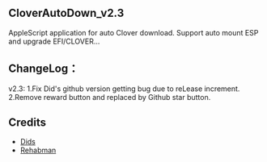 ## CloverAutoDown_v2.3
AppleScript application for auto Clover download. Support auto mount ESP and upgrade EFI/CLOVER...


## ChangeLog：
v2.3: 1.Fix Did's github version getting bug due to reLease increment.   
      2.Remove reward button and replaced by  Github star button.
      

## Credits
- [Dids](https://github.com/Dids/clover-builder)
- [Rehabman](https://github.com/RehabMan)
